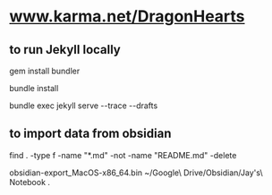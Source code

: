 # www.karma.net/DragonHearts

## to run Jekyll locally

gem install bundler

bundle install

bundle exec jekyll serve --trace --drafts

## to import data from obsidian
find . -type f -name "*.md" -not -name "README.md" -delete

obsidian-export_MacOS-x86_64.bin ~/Google\ Drive/Obsidian/Jay\'s\ Notebook .



